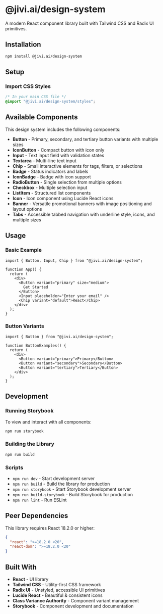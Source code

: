 # @jivi.ai/design-system

A modern React component library built with Tailwind CSS and Radix UI primitives.

## Installation

```bash
npm install @jivi.ai/design-system
```

## Setup

### Import CSS Styles

```css
/* In your main CSS file */
@import "@jivi.ai/design-system/styles";
```

## Available Components

This design system includes the following components:

- **Button** - Primary, secondary, and tertiary button variants with multiple sizes
- **IconButton** - Compact button with icon only
- **Input** - Text input field with validation states
- **Textarea** - Multi-line text input
- **Chip** - Small interactive elements for tags, filters, or selections
- **Badge** - Status indicators and labels
- **IconBadge** - Badge with icon support
- **RadioButton** - Single selection from multiple options
- **Checkbox** - Multiple selection input
- **ListItem** - Structured list components
- **Icon** - Icon component using Lucide React icons
- **Banner** - Versatile promotional banners with image positioning and layout options
- **Tabs** - Accessible tabbed navigation with underline style, icons, and multiple sizes


## Usage

### Basic Example

```tsx
import { Button, Input, Chip } from "@jivi.ai/design-system";

function App() {
  return (
    <div>
      <Button variant="primary" size="medium">
        Get Started
      </Button>
      <Input placeholder="Enter your email" />
      <Chip variant="default">React</Chip>
    </div>
  );
}
```

### Button Variants

```tsx
import { Button } from "@jivi.ai/design-system";

function ButtonExamples() {
  return (
    <div>
      <Button variant="primary">Primary</Button>
      <Button variant="secondary">Secondary</Button>
      <Button variant="tertiary">Tertiary</Button>
    </div>
  );
}
```

## Development

### Running Storybook

To view and interact with all components:

```bash
npm run storybook
```

### Building the Library

```bash
npm run build
```

### Scripts

- `npm run dev` - Start development server
- `npm run build` - Build the library for production
- `npm run storybook` - Start Storybook development server
- `npm run build-storybook` - Build Storybook for production
- `npm run lint` - Run ESLint

## Peer Dependencies

This library requires React 18.2.0 or higher:

```json
{
  "react": ">=18.2.0 <20",
  "react-dom": ">=18.2.0 <20"
}
```

## Built With

- **React** - UI library
- **Tailwind CSS** - Utility-first CSS framework
- **Radix UI** - Unstyled, accessible UI primitives
- **Lucide React** - Beautiful & consistent icons
- **Class Variance Authority** - Component variant management
- **Storybook** - Component development and documentation
